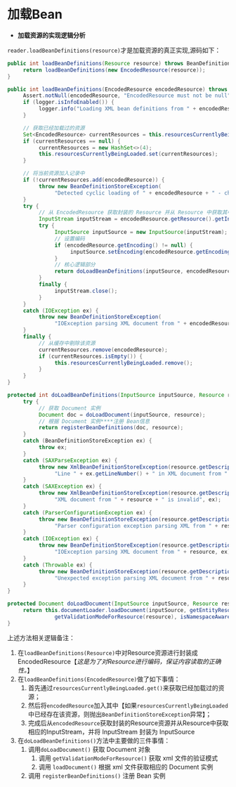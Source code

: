 # 加载Bean

- **加载资源的实现逻辑分析**

`reader.loadBeanDefinitions(resource)`才是加载资源的真正实现,源码如下：

```java
public int loadBeanDefinitions(Resource resource) throws BeanDefinitionStoreException {
     return loadBeanDefinitions(new EncodedResource(resource));
}

public int loadBeanDefinitions(EncodedResource encodedResource) throws BeanDefinitionStoreException {
     Assert.notNull(encodedResource, "EncodedResource must not be null");
     if (logger.isInfoEnabled()) {
          logger.info("Loading XML bean definitions from " + encodedResource.getResource());
     }

     // 获取已经加载过的资源
     Set<EncodedResource> currentResources = this.resourcesCurrentlyBeingLoaded.get();
     if (currentResources == null) {
          currentResources = new HashSet<>(4);
          this.resourcesCurrentlyBeingLoaded.set(currentResources);
     }

     // 将当前资源加入记录中
     if (!currentResources.add(encodedResource)) {
          throw new BeanDefinitionStoreException(
               "Detected cyclic loading of " + encodedResource + " - check your import definitions!");
     }
     try {
          // 从 EncodedResource 获取封装的 Resource 并从 Resource 中获取其中的 InputStream
          InputStream inputStream = encodedResource.getResource().getInputStream();
          try {
               InputSource inputSource = new InputSource(inputStream);
               // 设置编码
               if (encodedResource.getEncoding() != null) {
                    inputSource.setEncoding(encodedResource.getEncoding());
               }
               // 核心逻辑部分
               return doLoadBeanDefinitions(inputSource, encodedResource.getResource());
          }
          finally {
               inputStream.close();
          }
     }
     catch (IOException ex) {
          throw new BeanDefinitionStoreException(
               "IOException parsing XML document from " + encodedResource.getResource(), ex);
     }
     finally {
          // 从缓存中剔除该资源
          currentResources.remove(encodedResource);
          if (currentResources.isEmpty()) {
               this.resourcesCurrentlyBeingLoaded.remove();
          }
     }
}

protected int doLoadBeanDefinitions(InputSource inputSource, Resource resource) throws BeanDefinitionStoreException {
     try {
          // 获取 Document 实例
          Document doc = doLoadDocument(inputSource, resource);
          // 根据 Document 实例****注册 Bean信息
          return registerBeanDefinitions(doc, resource);
     }
     catch (BeanDefinitionStoreException ex) {
          throw ex;
     }
     catch (SAXParseException ex) {
          throw new XmlBeanDefinitionStoreException(resource.getDescription(),
               "Line " + ex.getLineNumber() + " in XML document from " + resource + " is invalid", ex);
     }
     catch (SAXException ex) {
          throw new XmlBeanDefinitionStoreException(resource.getDescription(),
               "XML document from " + resource + " is invalid", ex);
     }
     catch (ParserConfigurationException ex) {
          throw new BeanDefinitionStoreException(resource.getDescription(),
               "Parser configuration exception parsing XML from " + resource, ex);
     }
     catch (IOException ex) {
          throw new BeanDefinitionStoreException(resource.getDescription(),
               "IOException parsing XML document from " + resource, ex);
     }
     catch (Throwable ex) {
          throw new BeanDefinitionStoreException(resource.getDescription(),
               "Unexpected exception parsing XML document from " + resource, ex);
     }
}

protected Document doLoadDocument(InputSource inputSource, Resource resource) throws Exception {
     return this.documentLoader.loadDocument(inputSource, getEntityResolver(), this.errorHandler,
               getValidationModeForResource(resource), isNamespaceAware());
}
```

上述方法相关逻辑备注：
1. 在`loadBeanDefinitions(Resource)`中对Resource资源进行封装成EncodedResource【*这是为了对Resource进行编码，保证内容读取的正确性。*】
2. 在`loadBeanDefinitions(EncodedResource)`做了如下事情：
   1. 首先通过`resourcesCurrentlyBeingLoaded.get()`来获取已经加载过的资源；
   2. 然后将`encodedResource`加入其中【如果`resourcesCurrentlyBeingLoaded`中已经存在该资源，则抛出`BeanDefinitionStoreException`异常】；
   3. 完成后从`encodedResource`获取封装的Resource资源并从Resource中获取相应的InputStream，并将 InputStream 封装为 InputSource
3. 在`doLoadBeanDefinitions()`方法中主要做的三件事情：
   1. 调用`doLoadDocument()` 获取 Document 对象
      1. 调用 `getValidationModeForResource()` 获取 xml 文件的验证模式
      2. 调用 `loadDocument()` 根据 xml 文件获取相应的 Document 实例
   2. 调用 `registerBeanDefinitions()` 注册 Bean 实例